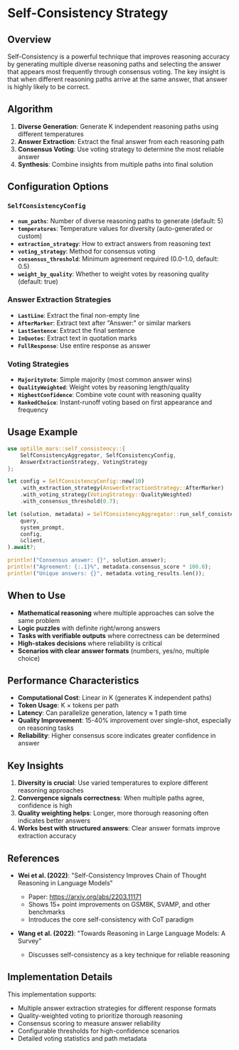 # Self-Consistency Strategy

## Overview

Self-Consistency is a powerful technique that improves reasoning accuracy by generating multiple diverse reasoning paths and selecting the answer that appears most frequently through consensus voting. The key insight is that when different reasoning paths arrive at the same answer, that answer is highly likely to be correct.

## Algorithm

1. **Diverse Generation**: Generate K independent reasoning paths using different temperatures
2. **Answer Extraction**: Extract the final answer from each reasoning path
3. **Consensus Voting**: Use voting strategy to determine the most reliable answer
4. **Synthesis**: Combine insights from multiple paths into final solution

## Configuration Options

### `SelfConsistencyConfig`

- **`num_paths`**: Number of diverse reasoning paths to generate (default: 5)
- **`temperatures`**: Temperature values for diversity (auto-generated or custom)
- **`extraction_strategy`**: How to extract answers from reasoning text
- **`voting_strategy`**: Method for consensus voting
- **`consensus_threshold`**: Minimum agreement required (0.0-1.0, default: 0.5)
- **`weight_by_quality`**: Whether to weight votes by reasoning quality (default: true)

### Answer Extraction Strategies

- **`LastLine`**: Extract the final non-empty line
- **`AfterMarker`**: Extract text after "Answer:" or similar markers
- **`LastSentence`**: Extract the final sentence
- **`InQuotes`**: Extract text in quotation marks
- **`FullResponse`**: Use entire response as answer

### Voting Strategies

- **`MajorityVote`**: Simple majority (most common answer wins)
- **`QualityWeighted`**: Weight votes by reasoning length/quality
- **`HighestConfidence`**: Combine vote count with reasoning quality
- **`RankedChoice`**: Instant-runoff voting based on first appearance and frequency

## Usage Example

```rust
use optillm_mars::self_consistency::{
    SelfConsistencyAggregator, SelfConsistencyConfig,
    AnswerExtractionStrategy, VotingStrategy
};

let config = SelfConsistencyConfig::new(10)
    .with_extraction_strategy(AnswerExtractionStrategy::AfterMarker)
    .with_voting_strategy(VotingStrategy::QualityWeighted)
    .with_consensus_threshold(0.7);

let (solution, metadata) = SelfConsistencyAggregator::run_self_consistency(
    query,
    system_prompt,
    config,
    &client,
).await?;

println!("Consensus answer: {}", solution.answer);
println!("Agreement: {:.1}%", metadata.consensus_score * 100.0);
println!("Unique answers: {}", metadata.voting_results.len());
```

## When to Use

- **Mathematical reasoning** where multiple approaches can solve the same problem
- **Logic puzzles** with definite right/wrong answers
- **Tasks with verifiable outputs** where correctness can be determined
- **High-stakes decisions** where reliability is critical
- **Scenarios with clear answer formats** (numbers, yes/no, multiple choice)

## Performance Characteristics

- **Computational Cost**: Linear in K (generates K independent paths)
- **Token Usage**: K × tokens per path
- **Latency**: Can parallelize generation, latency ≈ 1 path time
- **Quality Improvement**: 15-40% improvement over single-shot, especially on reasoning tasks
- **Reliability**: Higher consensus score indicates greater confidence in answer

## Key Insights

1. **Diversity is crucial**: Use varied temperatures to explore different reasoning approaches
2. **Convergence signals correctness**: When multiple paths agree, confidence is high
3. **Quality weighting helps**: Longer, more thorough reasoning often indicates better answers
4. **Works best with structured answers**: Clear answer formats improve extraction accuracy

## References

- **Wei et al. (2022)**: "Self-Consistency Improves Chain of Thought Reasoning in Language Models"
  - Paper: https://arxiv.org/abs/2203.11171
  - Shows 15+ point improvements on GSM8K, SVAMP, and other benchmarks
  - Introduces the core self-consistency with CoT paradigm

- **Wang et al. (2022)**: "Towards Reasoning in Large Language Models: A Survey"
  - Discusses self-consistency as a key technique for reliable reasoning

## Implementation Details

This implementation supports:
- Multiple answer extraction strategies for different response formats
- Quality-weighted voting to prioritize thorough reasoning
- Consensus scoring to measure answer reliability
- Configurable thresholds for high-confidence scenarios
- Detailed voting statistics and path metadata
